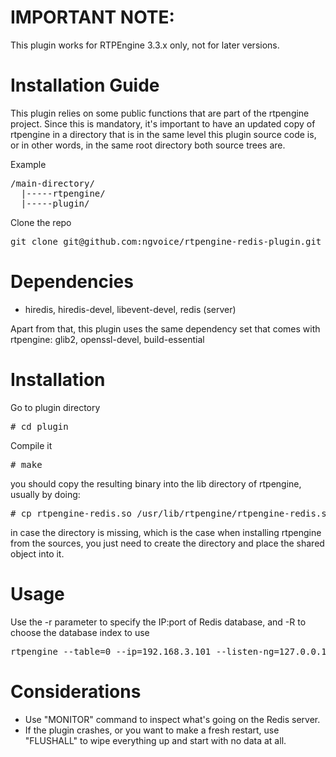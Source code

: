 IMPORTANT NOTE:
======================

This plugin works for RTPEngine 3.3.x only, not for later versions.

Installation Guide
======================

This plugin relies on some public functions that are part of the rtpengine project. Since this is mandatory, it's important to have an updated copy of rtpengine in a directory that is in the same level this plugin source code is, or in other words, in the same root directory both source trees are.

Example

<pre>
/main-directory/
  |-----rtpengine/
  |-----plugin/
</pre>

Clone the repo
<pre>
git clone git@github.com:ngvoice/rtpengine-redis-plugin.git
</pre>

Dependencies
======================

- hiredis, hiredis-devel, libevent-devel, redis (server)

Apart from that, this plugin uses the same dependency set that comes with rtpengine: glib2, openssl-devel, build-essential

Installation
======================
Go to plugin directory

<pre>
# cd plugin
</pre>

Compile it

<pre>
# make
</pre>

you should copy the resulting binary into the lib directory of rtpengine, usually by doing:
<pre>
# cp rtpengine-redis.so /usr/lib/rtpengine/rtpengine-redis.so
</pre>

in case the directory is missing, which is the case when installing rtpengine from the sources, you just need to create the directory and place the shared object into it.


Usage
======================
Use the -r parameter to specify the IP:port of Redis database, and -R to choose the database index to use

<pre>
rtpengine --table=0 --ip=192.168.3.101 --listen-ng=127.0.0.1:22222 --pidfile=/var/run/mediaproxy-ng.pid -r 127.0.0.1:6379 -R 0
</pre>

Considerations
======================
- Use "MONITOR" command to inspect what's going on the Redis server.
- If the plugin crashes, or you want to make a fresh restart, use "FLUSHALL" to wipe everything up and start with no data at all.



